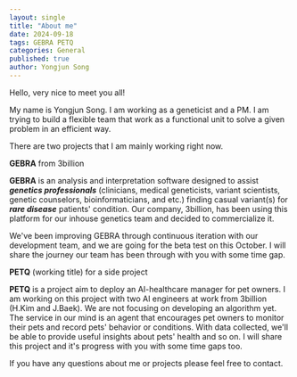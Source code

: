 ```yaml
---
layout: single
title: "About me"
date: 2024-09-18
tags: GEBRA PETQ
categories: General
published: true
author: Yongjun Song
---
```


Hello, very nice to meet you all!

My name is Yongjun Song. I am working as a geneticist and a PM. I am trying to build a flexible team that work as a functional unit to solve a given problem in an efficient way.

There are two projects that I am mainly working right now.

**GEBRA** from 3billion

**GEBRA** is an analysis and interpretation software designed to assist ***genetics professionals*** (clinicians, medical geneticists, variant scientists, genetic counselors, bioinformaticians, and etc.) finding casual variant(s) for ***rare disease*** patients' condition. Our company, 3billion, has been using this platform for our inhouse genetics team and decided to commercialize it. 

We've been improving GEBRA through continuous iteration with our development team, and we are going for the beta test on this October. I will share the journey our team has been through with you with some time gap.

**PETQ** (working title) for a side project

**PETQ** is a project aim to deploy an AI-healthcare manager for pet owners. I am working on this project with two AI engineers at work from 3billion (H.Kim and J.Baek). We are not focusing on developing an algorithm yet. The service in our mind is an agent that encourages pet owners to monitor their pets and record pets' behavior or conditions. With data collected, we'll be able to provide useful insights about pets' health and so on. I will share this project and it's progress with you with some time gaps too.

If you have any questions about me or projects please feel free to contact.


